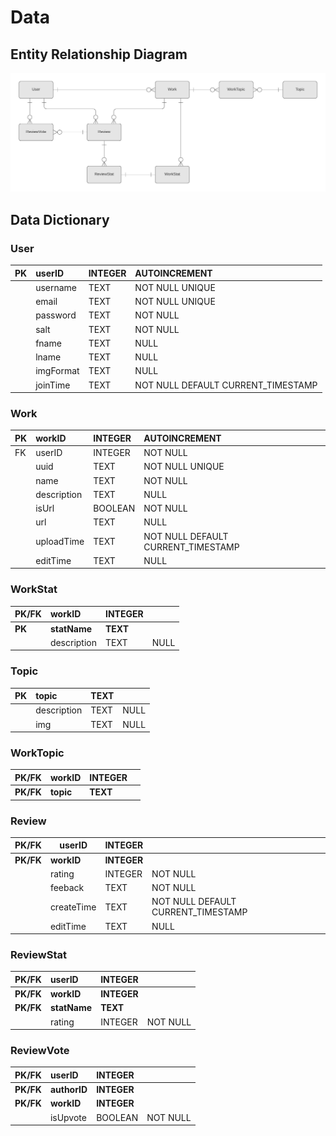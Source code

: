 # Data

## Entity Relationship Diagram
![Entity Relationship Diagram](img/erd.jpeg)


## Data Dictionary
### User
| PK | userID    | INTEGER | AUTOINCREMENT                       |
| :- | :-------- | :------ | :---------------------------------- |
|    | username  | TEXT    | NOT NULL UNIQUE                     |
|    | email     | TEXT    | NOT NULL UNIQUE                     |
|    | password  | TEXT    | NOT NULL                            |
|    | salt      | TEXT    | NOT NULL                            |
|    | fname     | TEXT    | NULL                                |
|    | lname     | TEXT    | NULL                                |
|    | imgFormat | TEXT    | NULL                                |
|    | joinTime  | TEXT    | NOT NULL DEFAULT CURRENT\_TIMESTAMP |

### Work
| PK | workID      | INTEGER | AUTOINCREMENT                       |
| :- | :---------- | :------ | :---------------------------------- |
| FK | userID      | INTEGER | NOT NULL                            |
|    | uuid        | TEXT    | NOT NULL UNIQUE                     |
|    | name        | TEXT    | NOT NULL                            |
|    | description | TEXT    | NULL                                |
|    | isUrl       | BOOLEAN | NOT NULL                            |
|    | url         | TEXT    | NULL                                |
|    | uploadTime  | TEXT    | NOT NULL DEFAULT CURRENT\_TIMESTAMP |
|    | editTime    | TEXT    | NULL                                |

### WorkStat
| PK/FK  | workID       | INTEGER  |      |
| :----- | :----------- | :------- | :--- |
| __PK__ | __statName__ | __TEXT__ |      |
|        | description  | TEXT     | NULL |

### Topic
| PK | topic       | TEXT |      |
| :- | :---------- | :--- | :--- |
|    | description | TEXT | NULL |
|    | img         | TEXT | NULL |

### WorkTopic
| PK/FK     | workID     | INTEGER     |    |
| :-------- | :--------- | :---------- | :- |
| __PK/FK__ | __topic__  | __TEXT__    |    |

### Review
| PK/FK     | userID     | INTEGER     |                                     |
| --------- | ---------- | ----------- | ----------------------------------- |
| __PK/FK__ | __workID__ | __INTEGER__ |                                     |
|           | rating     | INTEGER     | NOT NULL                            |
|           | feeback    | TEXT        | NOT NULL                            |
|           | createTime | TEXT        | NOT NULL DEFAULT CURRENT\_TIMESTAMP |
|           | editTime   | TEXT        | NULL                                |

### ReviewStat
| PK/FK     | userID       | INTEGER     |          |
| :-------- | :----------- | :---------- | :------- |
| __PK/FK__ | __workID__   | __INTEGER__ |          |
| __PK/FK__ | __statName__ | __TEXT__    |          |
|           | rating       | INTEGER     | NOT NULL |

### ReviewVote
| PK/FK     | userID       | INTEGER     |          |
| :-------- | :----------- | :---------- | :------- |
| __PK/FK__ | __authorID__ | __INTEGER__ |          |
| __PK/FK__ | __workID__   | __INTEGER__ |          |
|           | isUpvote     | BOOLEAN     | NOT NULL |
